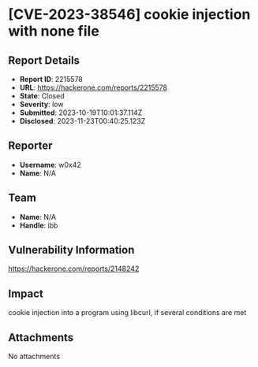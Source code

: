 # [CVE-2023-38546]  cookie injection with none file

## Report Details
- **Report ID**: 2215578
- **URL**: https://hackerone.com/reports/2215578
- **State**: Closed
- **Severity**: low
- **Submitted**: 2023-10-19T10:01:37.114Z
- **Disclosed**: 2023-11-23T00:40:25.123Z

## Reporter
- **Username**: w0x42
- **Name**: N/A

## Team
- **Name**: N/A
- **Handle**: ibb

## Vulnerability Information
https://hackerone.com/reports/2148242

## Impact

cookie injection into a program using libcurl, if several conditions are met

## Attachments
No attachments
